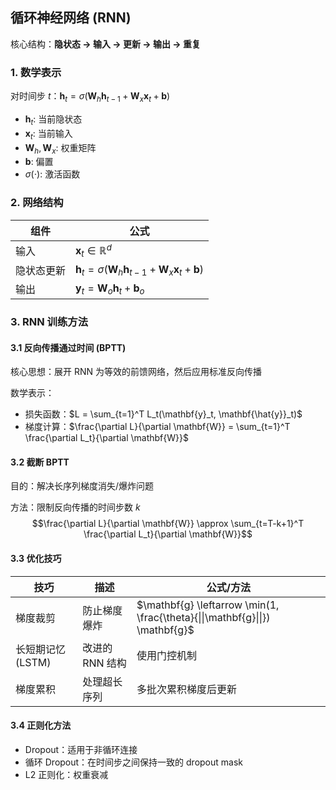 
## 循环神经网络 (RNN)

核心结构：**隐状态 → 输入 → 更新 → 输出 → 重复**

### 1. 数学表示

对时间步 $t$：$\mathbf{h}_t = \sigma(\mathbf{W}_h\mathbf{h}_{t-1} + \mathbf{W}_x\mathbf{x}_t + \mathbf{b})$

- $\mathbf{h}_t$: 当前隐状态
- $\mathbf{x}_t$: 当前输入
- $\mathbf{W}_h, \mathbf{W}_x$: 权重矩阵
- $\mathbf{b}$: 偏置
- $\sigma(\cdot)$: 激活函数

### 2. 网络结构

| 组件 | 公式 |
|------|------|
| 输入 | $\mathbf{x}_t \in \mathbb{R}^d$ |
| 隐状态更新 | $\mathbf{h}_t = \sigma(\mathbf{W}_h\mathbf{h}_{t-1} + \mathbf{W}_x\mathbf{x}_t + \mathbf{b})$ |
| 输出 | $\mathbf{y}_t = \mathbf{W}_o\mathbf{h}_t + \mathbf{b}_o$ |


### 3. RNN 训练方法

#### 3.1 反向传播通过时间 (BPTT)

核心思想：展开 RNN 为等效的前馈网络，然后应用标准反向传播

数学表示：
- 损失函数：$L = \sum_{t=1}^T L_t(\mathbf{y}_t, \mathbf{\hat{y}}_t)$
- 梯度计算：$\frac{\partial L}{\partial \mathbf{W}} = \sum_{t=1}^T \frac{\partial L_t}{\partial \mathbf{W}}$

#### 3.2 截断 BPTT

目的：解决长序列梯度消失/爆炸问题

方法：限制反向传播的时间步数 $k$
$$\frac{\partial L}{\partial \mathbf{W}} \approx \sum_{t=T-k+1}^T \frac{\partial L_t}{\partial \mathbf{W}}$$

#### 3.3 优化技巧

| 技巧 | 描述 | 公式/方法 |
|------|------|-----------|
| 梯度裁剪 | 防止梯度爆炸 | $\mathbf{g} \leftarrow \min(1, \frac{\theta}{\|\|\mathbf{g}\|\|}) \mathbf{g}$ |
| 长短期记忆 (LSTM) | 改进的 RNN 结构 | 使用门控机制 |
| 梯度累积 | 处理超长序列 | 多批次累积梯度后更新 |

#### 3.4 正则化方法

- Dropout：适用于非循环连接
- 循环 Dropout：在时间步之间保持一致的 dropout mask
- L2 正则化：权重衰减



<script src="https://giscus.app/client.js"
        data-repo="InuyashaYang/AIDIY"
        data-repo-id="R_kgDOM1VVTQ"
        data-category="Announcements"
        data-category-id="DIC_kwDOM1VVTc4Ckls_"
        data-mapping="pathname"
        data-strict="0"
        data-reactions-enabled="1"
        data-emit-metadata="0"
        data-input-position="bottom"
        data-theme="preferred_color_scheme"
        data-lang="zh-CN"
        crossorigin="anonymous"
        async>
</script>
